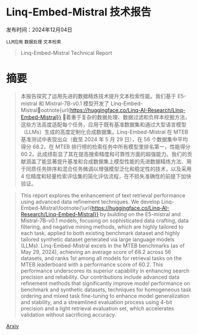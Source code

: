 # Linq-Embed-Mistral 技术报告

发布时间：2024年12月04日

`LLM应用` `数据处理` `文本检索`

> Linq-Embed-Mistral Technical Report

# 摘要

> 本报告探究了运用先进的数据精炼技术提升文本检索性能。我们基于 E5-mistral 和 Mistral-7B-v0.1 模型开发了 Linq-Embed-Mistralootnote{url{https://huggingface.co/Linq-AI-Research/Linq-Embed-Mistral}} ，着重于复杂的数据处理、数据过滤和负样本挖掘方法，这些方法高度适配每个任务，应用于既有基准数据集和通过大型语言模型（LLMs）生成的高度定制化合成数据集。Linq-Embed-Mistral 在 MTEB 基准测试中表现出众（截至 2024 年 5 月 29 日），在 56 个数据集中平均得分 68.2，在 MTEB 排行榜的检索任务中所有模型里排名第一，性能得分 60.2。此成绩彰显了其在提高搜索精度和可靠性方面的超强能力。我们的贡献涵盖了能显著提升基准和合成数据集上模型性能的先进数据精炼方法、用于同质任务排序和混合任务微调以增强模型泛化和稳定性的技术，以及采用 4 位精度和轻量检索评估集的简化评估流程，在不损失准确性的前提下加快验证。

> This report explores the enhancement of text retrieval performance using advanced data refinement techniques. We develop Linq-Embed-Mistral\footnote{\url{https://huggingface.co/Linq-AI-Research/Linq-Embed-Mistral}} by building on the E5-mistral and Mistral-7B-v0.1 models, focusing on sophisticated data crafting, data filtering, and negative mining methods, which are highly tailored to each task, applied to both existing benchmark dataset and highly tailored synthetic dataset generated via large language models (LLMs). Linq-Embed-Mistral excels in the MTEB benchmarks (as of May 29, 2024), achieving an average score of 68.2 across 56 datasets, and ranks 1st among all models for retrieval tasks on the MTEB leaderboard with a performance score of 60.2. This performance underscores its superior capability in enhancing search precision and reliability. Our contributions include advanced data refinement methods that significantly improve model performance on benchmark and synthetic datasets, techniques for homogeneous task ordering and mixed task fine-tuning to enhance model generalization and stability, and a streamlined evaluation process using 4-bit precision and a light retrieval evaluation set, which accelerates validation without sacrificing accuracy.

[Arxiv](https://arxiv.org/abs/2412.03223)